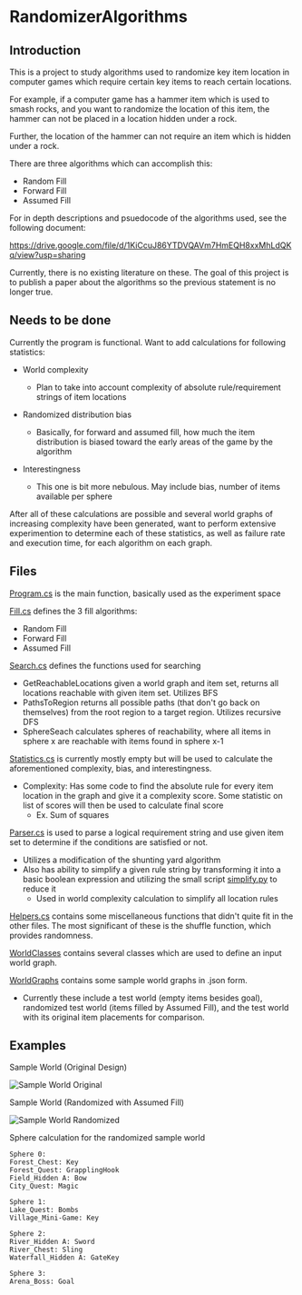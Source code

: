 # RandomizerAlgorithms

## Introduction

This is a project to study algorithms used to randomize key item location in computer games which require certain key items to reach certain locations.

For example, if a computer game has a hammer item which is used to smash rocks, and you want to randomize the location of this item, the hammer can not be placed in a location hidden under a rock.

Further, the location of the hammer can not require an item which is hidden under a rock.

There are three algorithms which can accomplish this:
* Random Fill
* Forward Fill
* Assumed Fill

For in depth descriptions and psuedocode of the algorithms used, see the following document:

https://drive.google.com/file/d/1KiCcuJ86YTDVQAVm7HmEQH8xxMhLdQKq/view?usp=sharing

Currently, there is no existing literature on these. The goal of this project is to publish a paper about the algorithms so the previous statement is no longer true.

## Needs to be done

Currently the program is functional. Want to add calculations for following statistics:

* World complexity
    * Plan to take into account complexity of absolute rule/requirement strings of item locations

* Randomized distribution bias
    * Basically, for forward and assumed fill, how much the item distribution is biased toward the early areas of the game by the algorithm
    
* Interestingness
    * This one is bit more nebulous. May include bias, number of items available per sphere
    
After all of these calculations are possible and several world graphs of increasing complexity have been generated, want to perform extensive experimention to determine each of these statistics, as well as failure rate and execution time, for each algorithm on each graph.
    
## Files

[Program.cs](Program.cs) is the main function, basically used as the experiment space

[Fill.cs](Fill.cs) defines the 3 fill algorithms: 
* Random Fill
* Forward Fill
* Assumed Fill

[Search.cs](Search.cs) defines the functions used for searching
* GetReachableLocations given a world graph and item set, returns all locations reachable with given item set. Utilizes BFS
* PathsToRegion returns all possible paths (that don't go back on themselves) from the root region to a target region. Utilizes recursive DFS
* SphereSeach calculates spheres of reachability, where all items in sphere x are reachable with items found in sphere x-1

[Statistics.cs](Statistics.cs) is currently mostly empty but will be used to calculate the aforementioned complexity, bias, and interestingness.
* Complexity: Has some code to find the absolute rule for every item location in the graph and give it a complexity score. Some statistic on list of scores will then be used to calculate final score
    * Ex. Sum of squares

[Parser.cs](Parser.cs) is used to parse a logical requirement string and use given item set to determine if the conditions are satisfied or not.
* Utilizes a modification of the shunting yard algorithm
* Also has ability to simplify a given rule string by transforming it into a basic boolean expression and utilizing the small script [simplify.py](simplify.py) to reduce it
    * Used in world complexity calculation to simplify all location rules

[Helpers.cs](Helpers.cs) contains some miscellaneous functions that didn't quite fit in the other files. The most significant of these is the shuffle function, which provides randomness.

[WorldClasses](WorldClasses) contains several classes which are used to define an input world graph.

[WorldGraphs](WorldGraphs) contains some sample world graphs in .json form.
* Currently these include a test world (empty items besides goal), randomized test world (items filled by Assumed Fill), and the test world with its original item placements for comparison.

## Examples

Sample World (Original Design)

![Sample World Original](https://i.imgur.com/mX2Kh0G.png)
    
Sample World (Randomized with Assumed Fill)

![Sample World Randomized](https://i.imgur.com/sL4CQvi.png)

Sphere calculation for the randomized sample world
```
Sphere 0:
Forest_Chest: Key
Forest_Quest: GrapplingHook
Field_Hidden A: Bow
City_Quest: Magic

Sphere 1:
Lake_Quest: Bombs
Village_Mini-Game: Key

Sphere 2:
River_Hidden A: Sword
River_Chest: Sling
Waterfall_Hidden A: GateKey

Sphere 3:
Arena_Boss: Goal
```
